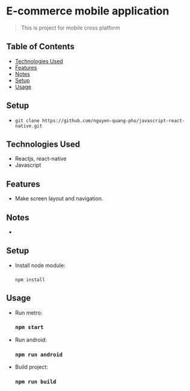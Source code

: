 # E-commerce mobile application

> This is project for mobile cross platform

## Table of Contents

- [Technologies Used](#technologies-used)
- [Features](#features)
- [Notes](#notes)
- [Setup](#setup)
- [Usage](#usage)

## Setup
- ```git clone https://github.com/nguyen-quang-phu/javascript-react-native.git ```
## Technologies Used

- Reactjs, react-native
- Javascript

## Features

- Make screen layout and navigation.

## Notes

-

## Setup

- Install node module:
  ### 
  ```
  npm install
  ```

## Usage

- Run metro:
  ### <strong>`npm start`</strong>
- Run android:
  ### `npm run android`
- Build project:
  ### `npm run build`
